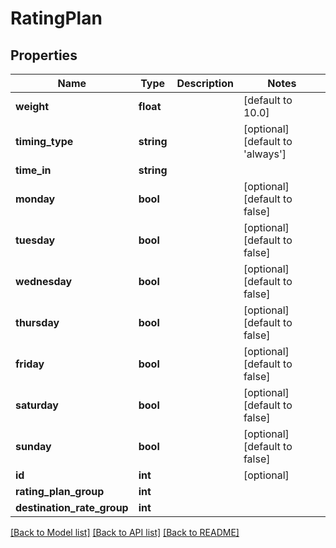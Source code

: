 # RatingPlan

## Properties
Name | Type | Description | Notes
------------ | ------------- | ------------- | -------------
**weight** | **float** |  | [default to 10.0]
**timing_type** | **string** |  | [optional] [default to 'always']
**time_in** | **string** |  | 
**monday** | **bool** |  | [optional] [default to false]
**tuesday** | **bool** |  | [optional] [default to false]
**wednesday** | **bool** |  | [optional] [default to false]
**thursday** | **bool** |  | [optional] [default to false]
**friday** | **bool** |  | [optional] [default to false]
**saturday** | **bool** |  | [optional] [default to false]
**sunday** | **bool** |  | [optional] [default to false]
**id** | **int** |  | [optional] 
**rating_plan_group** | **int** |  | 
**destination_rate_group** | **int** |  | 

[[Back to Model list]](../README.md#documentation-for-models) [[Back to API list]](../README.md#documentation-for-api-endpoints) [[Back to README]](../README.md)


